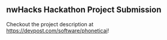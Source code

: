 ## nwHacks Hackathon Project Submission
Checkout the project description at https://devpost.com/software/phoneticai!
